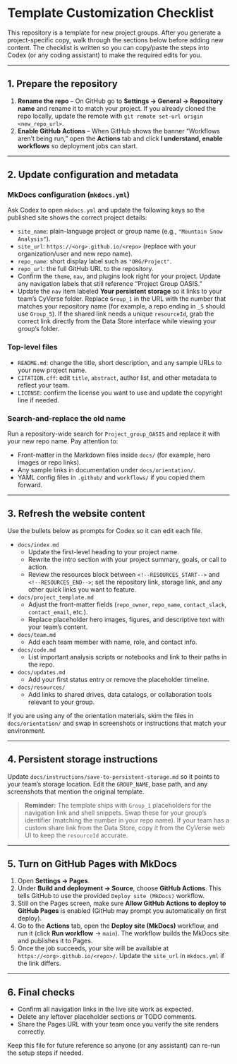 # Template Customization Checklist

This repository is a template for new project groups. After you generate a project-specific copy, walk through the sections below before adding new content. The checklist is written so you can copy/paste the steps into Codex (or any coding assistant) to make the required edits for you.

---

## 1. Prepare the repository

1. **Rename the repo** – On GitHub go to **Settings → General → Repository name** and rename it to match your project. If you already cloned the repo locally, update the remote with `git remote set-url origin <new_repo_url>`.
2. **Enable GitHub Actions** – When GitHub shows the banner “Workflows aren’t being run,” open the **Actions** tab and click **I understand, enable workflows** so deployment jobs can start.

---

## 2. Update configuration and metadata

### MkDocs configuration (`mkdocs.yml`)

Ask Codex to open `mkdocs.yml` and update the following keys so the published site shows the correct project details:

- `site_name`: plain-language project or group name (e.g., `"Mountain Snow Analysis"`).
- `site_url`: `https://<org>.github.io/<repo>` (replace with your organization/user and new repo name).
- `repo_name`: short display label such as `"ORG/Project"`.
- `repo_url`: the full GitHub URL to the repository.
- Confirm the `theme`, `nav`, and plugins look right for your project. Update any navigation labels that still reference “Project Group OASIS.”
- Update the `nav` item labeled **Your persistent storage** so it links to your team’s CyVerse folder. Replace `Group_1` in the URL with the number that matches your repository name (for example, a repo ending in `_5` should use `Group_5`). If the shared link needs a unique `resourceId`, grab the correct link directly from the Data Store interface while viewing your group’s folder.

### Top-level files

- `README.md`: change the title, short description, and any sample URLs to your new project name.
- `CITATION.cff`: edit `title`, `abstract`, author list, and other metadata to reflect your team.
- `LICENSE`: confirm the license you want to use and update the copyright line if needed.

### Search-and-replace the old name

Run a repository-wide search for `Project_group_OASIS` and replace it with your new repo name. Pay attention to:

- Front-matter in the Markdown files inside `docs/` (for example, hero images or repo links).
- Any sample links in documentation under `docs/orientation/`.
- YAML config files in `.github/` and `workflows/` if you copied them forward.

---

## 3. Refresh the website content

Use the bullets below as prompts for Codex so it can edit each file.

- `docs/index.md`
  - Update the first-level heading to your project name.
  - Rewrite the intro section with your project summary, goals, or call to action.
  - Review the resources block between `<!--RESOURCES_START-->` and `<!--RESOURCES_END-->`; set the repository link, storage link, and any other quick links you want to feature.
- `docs/project_template.md`
  - Adjust the front-matter fields (`repo_owner`, `repo_name`, `contact_slack`, `contact_email`, etc.).
  - Replace placeholder hero images, figures, and descriptive text with your team’s content.
- `docs/team.md`
  - Add each team member with name, role, and contact info.
- `docs/code.md`
  - List important analysis scripts or notebooks and link to their paths in the repo.
- `docs/updates.md`
  - Add your first status entry or remove the placeholder timeline.
- `docs/resources/`
  - Add links to shared drives, data catalogs, or collaboration tools relevant to your group.

If you are using any of the orientation materials, skim the files in `docs/orientation/` and swap in screenshots or instructions that match your environment.

---

## 4. Persistent storage instructions

Update `docs/instructions/save-to-persistent-storage.md` so it points to your team’s storage location. Edit the `GROUP_NAME`, base path, and any screenshots that mention the original template.

> **Reminder:** The template ships with `Group_1` placeholders for the navigation link and shell snippets. Swap these for your group’s identifier (matching the number in your repo name). If your team has a custom share link from the Data Store, copy it from the CyVerse web UI to keep the `resourceId` accurate.

---

## 5. Turn on GitHub Pages with MkDocs

1. Open **Settings → Pages**.
2. Under **Build and deployment → Source**, choose **GitHub Actions**. This tells GitHub to use the provided `Deploy site (MkDocs)` workflow.
3. Still on the Pages screen, make sure **Allow GitHub Actions to deploy to GitHub Pages** is enabled (GitHub may prompt you automatically on first deploy).
4. Go to the **Actions** tab, open the **Deploy site (MkDocs)** workflow, and run it (click **Run workflow** → `main`). The workflow builds the MkDocs site and publishes it to Pages.
5. Once the job succeeds, your site will be available at `https://<org>.github.io/<repo>/`. Update the `site_url` in `mkdocs.yml` if the link differs.

---

## 6. Final checks

- Confirm all navigation links in the live site work as expected.
- Delete any leftover placeholder sections or TODO comments.
- Share the Pages URL with your team once you verify the site renders correctly.

Keep this file for future reference so anyone (or any assistant) can re-run the setup steps if needed.
